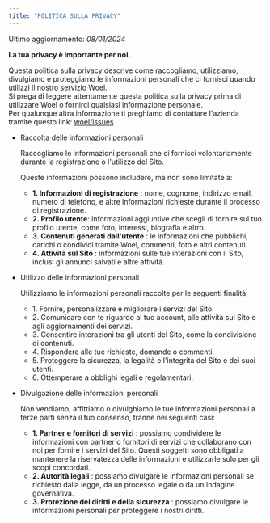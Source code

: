 ```yaml
---
title: "POLITICA SULLA PRIVACY"
---
```


Ultimo aggiornamento: _08/01/2024_

**La tua privacy è importante per noi.**

Questa politica sulla privacy descrive come raccogliamo, utilizziamo, divulgiamo e proteggiamo le informazioni personali che ci fornisci quando utilizzi il nostro servizio Woel.  
Si prega di leggere attentamente questa politica sulla privacy prima di utilizzare Woel o fornirci qualsiasi informazione personale.  
Per qualunque altra informazione ti preghiamo di contattare l'azienda tramite questo link: [woel/issues](https://github.com/ferrariofilippo/woel/issues)

- Raccolta delle informazioni personali

  Raccogliamo le informazioni personali che ci fornisci volontariamente durante la registrazione o l'utilizzo del Sito.

  Queste informazioni possono includere, ma non sono limitate a:

  - **1\. Informazioni di registrazione** : nome, cognome, indirizzo email, numero di telefono, e altre informazioni richieste durante il processo di registrazione.
  - **2\. Profilo utente**: informazioni aggiuntive che scegli di fornire sul tuo profilo utente, come foto, interessi, biografia e altro.
  - **3\. Contenuti generati dall'utente** : le informazioni che pubblichi, carichi o condividi tramite Woel, commenti, foto e altri contenuti.
  - **4\. Attività sul Sito** : informazioni sulle tue interazioni con il Sito, inclusi gli annunci salvati e altre attività.

- Utilizzo delle informazioni personali

  Utilizziamo le informazioni personali raccolte per le seguenti finalità:

  - 1\. Fornire, personalizzare e migliorare i servizi del Sito.
  - 2\. Comunicare con te riguardo al tuo account, alle attività sul Sito e agli aggiornamenti dei servizi.
  - 3\. Consentire interazioni tra gli utenti del Sito, come la condivisione di contenuti.
  - 4\. Rispondere alle tue richieste, domande o commenti.
  - 5\. Proteggere la sicurezza, la legalità e l'integrità del Sito e dei suoi utenti.
  - 6\. Ottemperare a obblighi legali e regolamentari.

- Divulgazione delle informazioni personali

  Non vendiamo, affittiamo o divulghiamo le tue informazioni personali a terze parti senza il tuo consenso, tranne nei seguenti casi:

  - **1\. Partner e fornitori di servizi** : possiamo condividere le informazioni con partner o fornitori di servizi che collaborano con noi per fornire i servizi del Sito. Questi soggetti sono obbligati a mantenere la riservatezza delle informazioni e utilizzarle solo per gli scopi concordati.
  - **2\. Autorità legali** : possiamo divulgare le informazioni personali se richiesto dalla legge, da un processo legale o da un'indagine governativa.
  - **3\. Protezione dei diritti e della sicurezza** : possiamo divulgare le informazioni personali per proteggere i nostri diritti.
